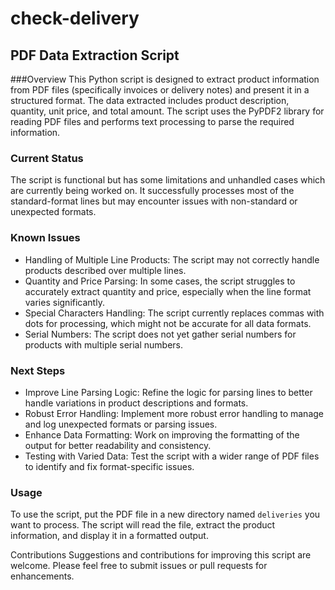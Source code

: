 # check-delivery

## PDF Data Extraction Script
###Overview
This Python script is designed to extract product information from PDF files (specifically invoices or delivery notes) and present it in a structured format. The data extracted includes product description, quantity, unit price, and total amount. The script uses the PyPDF2 library for reading PDF files and performs text processing to parse the required information.

### Current Status
The script is functional but has some limitations and unhandled cases which are currently being worked on. It successfully processes most of the standard-format lines but may encounter issues with non-standard or unexpected formats.

### Known Issues
- Handling of Multiple Line Products: The script may not correctly handle products described over multiple lines.
- Quantity and Price Parsing: In some cases, the script struggles to accurately extract quantity and price, especially when the line format varies significantly.
- Special Characters Handling: The script currently replaces commas with dots for processing, which might not be accurate for all data formats.
- Serial Numbers: The script does not yet gather serial numbers for products with multiple serial numbers.

### Next Steps
- Improve Line Parsing Logic: Refine the logic for parsing lines to better handle variations in product descriptions and formats.
- Robust Error Handling: Implement more robust error handling to manage and log unexpected formats or parsing issues.
- Enhance Data Formatting: Work on improving the formatting of the output for better readability and consistency.
- Testing with Varied Data: Test the script with a wider range of PDF files to identify and fix format-specific issues.

### Usage
To use the script, put the PDF file in a new directory named ```deliveries``` you want to process. The script will read the file, extract the product information, and display it in a formatted output.

Contributions
Suggestions and contributions for improving this script are welcome. Please feel free to submit issues or pull requests for enhancements.
